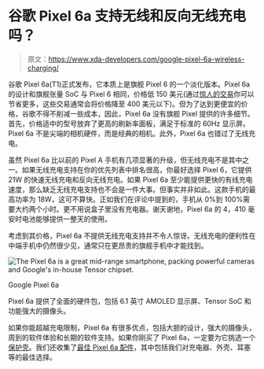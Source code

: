 # 谷歌 Pixel 6a 支持无线和反向无线充电吗？

> 原文：<https://www.xda-developers.com/google-pixel-6a-wireless-charging/>

谷歌 Pixel 6a(T1)正式发布，它本质上是旗舰 Pixel 6 的一个淡化版本。Pixel 6a 的设计和旗舰张量 SoC 与 Pixel 6 相同，价格低 150 美元(通过[惊人的交易](https://www.xda-developers.com/best-google-pixel-6a-deals/)你可以节省更多，这些交易通常会将价格降至 400 美元以下)。但为了达到更便宜的价格，谷歌不得不削减一些成本，因此，Pixel 6a 没有旗舰 Pixel 提供的许多细节。首先，价格适中的型号放弃了更高的刷新率面板，满足于标准的 60Hz 显示屏。Pixel 6a 不是尖端的相机硬件，而是经典的相机。此外，Pixel 6a 也错过了无线充电。

虽然 Pixel 6a 比以前的 Pixel A 手机有几项显著的升级，但无线充电不是其中之一。如果无线充电支持在你的优先列表中排名很高，你最好选择 Pixel 6，它提供 21W 的快速无线充电和反向无线充电。如果 Pixel 6a 至少能提供更快的有线充电速度，那么缺乏无线充电支持也不会是一件大事。但事实并非如此。这款手机的最高功率为 18W，这可不算快。正如我们在评论中提到的，手机从 0%到 100%需要大约两个小时。更不用说盒子里没有充电器。谢天谢地，Pixel 6a 的 4，410 毫安时电池能够提供一整天的使用。

考虑到其价格，Pixel 6a 不提供无线充电支持并不令人惊讶。无线充电的便利性在中端手机中仍然很少见，通常只在更昂贵的旗舰手机中才能找到。

 <picture>![The Pixel 6a is a great mid-range smartphone, packing powerful cameras and Google's in-house Tensor chipset.](img/5b713eb0989fca5721b7a31dca38225a.png)</picture> 

Google Pixel 6a

Pixel 6a 提供了全面的硬件包，包括 6.1 英寸 AMOLED 显示屏、Tensor SoC 和功能强大的摄像头。

如果你能超越充电限制，Pixel 6a 有很多优点，包括大胆的设计，强大的摄像头，周到的软件体验和长期的软件支持。如果你刚买了 Pixel 6a，一定要为它挑选一个[保护壳](https://www.xda-developers.com/best-google-pixel-6a-cases/)。我们还收集了[最佳 Pixel 6a 配件](https://www.xda-developers.com/best-google-pixel-6a-accessories/)，其中包括我们对充电器、外壳、耳塞等的最佳选择。
